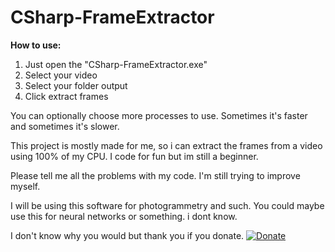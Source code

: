 # CSharp-FrameExtractor

**How to use:**
1. Just open the "CSharp-FrameExtractor.exe"
2. Select your video
3. Select your folder output
4. Click extract frames

You can optionally choose more processes to use. Sometimes it's faster and sometimes it's slower.


This project is mostly made for me, so i can extract the frames from a video using 100% of my CPU.
I code for fun but im still a beginner.

Please tell me all the problems with my code. I'm still trying to improve myself.

I will be using this software for photogrammetry and such. You could maybe use this for neural networks or something. i dont know.


I don't know why you would but thank you if you donate.
[![Donate](https://img.shields.io/badge/Donate-PayPal-green.svg)](https://www.paypal.me/BOTAlex)

